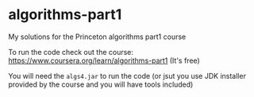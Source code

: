 # algorithms-part1
My solutions for the Princeton algorithms part1 course


To run the code check out the course: https://www.coursera.org/learn/algorithms-part1 (It's free)

You will need the `algs4.jar` to run the code (or jsut you use JDK installer provided by the course and you will have tools included)
